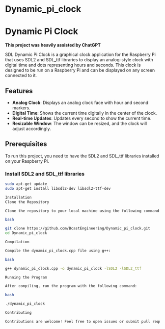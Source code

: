# Dynamic_pi_clock
# Dynamic Pi Clock

**This project was heavily assisted by ChatGPT**

SDL Dynamic Pi Clock is a graphical clock application for the Raspberry Pi that uses SDL2 and SDL_ttf libraries to display an analog-style clock with digital time and dots representing hours and seconds. This clock is designed to be run on a Raspberry Pi and can be displayed on any screen connected to it.

## Features

- **Analog Clock**: Displays an analog clock face with hour and second markers.
- **Digital Time**: Shows the current time digitally in the center of the clock.
- **Real-time Updates**: Updates every second to show the current time.
- **Resizable Window**: The window can be resized, and the clock will adjust accordingly.

## Prerequisites

To run this project, you need to have the SDL2 and SDL_ttf libraries installed on your Raspberry Pi.

### Install SDL2 and SDL_ttf libraries

```bash
sudo apt-get update
sudo apt-get install libsdl2-dev libsdl2-ttf-dev

Installation
Clone the Repository

Clone the repository to your local machine using the following command:

bash

git clone https://github.com/BcastEngineering/Dynamic_pi_clock.git
cd Dynamic_pi_clock

Compilation

Compile the dynamic_pi_clock.cpp file using g++:

bash

g++ dynamic_pi_clock.cpp -o dynamic_pi_clock -lSDL2 -lSDL2_ttf

Running the Program

After compiling, run the program with the following command:

bash

./dynamic_pi_clock

Contributing

Contributions are welcome! Feel free to open issues or submit pull requests for improvements or new features.

